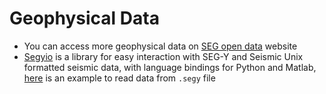 # Geophysical Data
- You can access more geophysical data on [SEG open data](https://wiki.seg.org/wiki/Open_data) website  
- [Segyio](https://github.com/equinor/segyio#:~:text=Segyio%20is%20a%20small%20LGPL,oriented%20library%20for%20seismic%20applications.) is a library for easy interaction with SEG-Y and Seismic Unix formatted seismic data, with language bindings for Python and Matlab, [here](./read_data.ipynb) is an example to read data from `.segy` file  